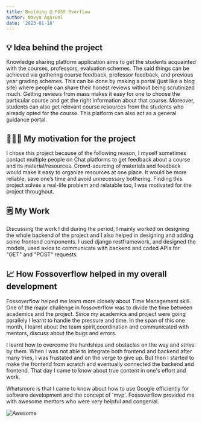 ```yaml
---
title: Building @ FOSS Overflow
author: Navya Agarwal
date: '2023-01-18'
---
```


## 💡 Idea behind the project

Knowledge sharing platform application aims to get the students acquainted with the courses, professors, evaluation schemes. The said things can be achieved via gathering course feedback, professor feedback, and previous year grading schemes. This can be done by making a portal (just like a blog site) where people can share their honest reviews without being scrutinized much. Getting reviews from mass makes it easy for one to choose the particular course and get the right information about that course. Moreover, students can also get relevant course resources from the students who already opted for the course. This platform can also act as a general guidance portal.

## 👩🏻‍💻 My motivation for the project

I chose this project because of the following reason, I myself sometimes contact multiple people on Chat platforms to get feedback about a course and its material/resources. Crowd-sourcing of materials and feedback would make it easy to organize resources at one place. It would be more reliable, save one’s time and avoid unnecessary bothering. Finding this project solves a real-life problem and relatable too, I was motivated for the project throughout.

## 🗒 My Work

Discussing the work I did during the period, I mainly worked on designing the whole backend of the project and I also helped in designing and adding some frontend components. I used django restframework, and designed the models, used axios to communicate with backend and coded APIs for "GET" and "POST" requests. <br>

## 📈 How Fossoverflow helped in my overall development

Fossoverflow helped me learn more closely about Time Management skill. One of the major challenge in fossoverflow was to divide the time between academics and the project. Since my academics and project were going parallely I learnt to handle the pressure and time. In the span of this one month, I learnt about the team spirit,coordination and communicated with mentors, discuss about the bugs and errors.<br>

I learnt how to overcome the hardships and obstacles on the way and strive by them. When I was not able to integrate both frontend and backend after many tries, I was frustated and on the verge to give up. But then I started to make the frontend from scratch and eventually connected the backend and frontend. That day I came to know about true content in one's effort and work.<br>

Whatsmore is that I came to know about how to use Google efficiently for software development and the concept of 'mvp'. Fossoverflow provided me with awesome mentors who were very helpful and congenial.

![Awesome](https://media.giphy.com/media/l0HlMlX4aKMk10hhe/giphy.gif)
